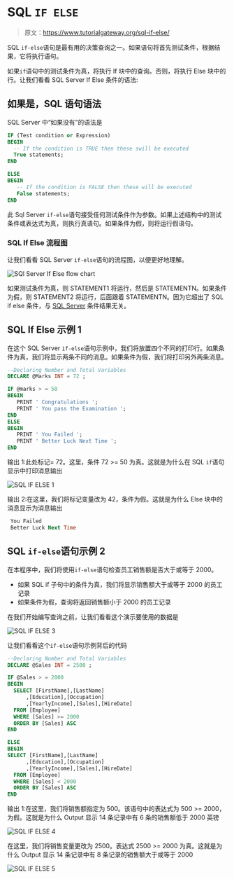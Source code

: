 # SQL `IF ELSE`

> 原文：<https://www.tutorialgateway.org/sql-if-else/>

SQL `if-else`语句是最有用的决策查询之一。如果语句将首先测试条件，根据结果，它将执行语句。

如果`if`语句中的测试条件为真，将执行 If 块中的查询。否则，将执行 Else 块中的行。让我们看看 SQL Server If Else 条件的语法:

## 如果是，SQL 语句语法

SQL Server 中“如果没有”的语法是

```sql
IF (Test condition or Expression)
BEGIN
  -- If the condition is TRUE then these swill be executed
  True statements;
END

ELSE
BEGIN
   -- If the condition is FALSE then these will be executed
   False statements;
END
```

此 Sql Server `if-else`语句接受任何测试条件作为参数。如果上述结构中的测试条件或表达式为真，则执行真语句。如果条件为假，则将运行假语句。

### SQL If Else 流程图

让我们看看 SQL Server `if-else`语句的流程图，以便更好地理解。

![SQl Server If Else flow chart](img/564f867831d75efac7da2a42c619c8c0.png)

如果测试条件为真，则 STATEMENT1 将运行，然后是 STATEMENTN。如果条件为假，则 STATEMENT2 将运行，后面跟着 STATEMENTN。因为它超出了 SQL if else 条件，与 [SQL Server](https://www.tutorialgateway.org/sql/) 条件结果无关。

## SQL If Else 示例 1

在这个 SQL Server `if-else`语句示例中，我们将放置四个不同的打印行。如果条件为真，我们将显示两条不同的消息。如果条件为假，我们将打印另外两条消息。

```sql
--Declaring Number and Total Variables
DECLARE @Marks INT = 72 ;

IF @marks > = 50
BEGIN
   PRINT ' Congratulations ';
   PRINT ' You pass the Examination ';
END
ELSE
BEGIN
   PRINT ' You Failed ';
   PRINT ' Better Luck Next Time ';
END
```

输出 1:此处标记= 72。这里，条件 72 >= 50 为真。这就是为什么在 SQL `if`语句显示中打印消息输出

![SQL IF ELSE 1](img/3feaf892e6ae7d0d5b841c1b9a6bcdde.png)

输出 2:在这里，我们将标记变量改为 42，条件为假。这就是为什么 Else 块中的消息显示为消息输出

```sql
 You Failed 
 Better Luck Next Time 
```

## SQL `if-else`语句示例 2

在本程序中，我们将使用`if-else`语句检查员工销售额是否大于或等于 2000。

*   如果 SQL if 子句中的条件为真，我们将显示销售额大于或等于 2000 的员工记录
*   如果条件为假，查询将返回销售额小于 2000 的员工记录

在我们开始编写查询之前，让我们看看这个演示要使用的数据是

![SQL IF ELSE 3](img/919bcf5b459b3f351f4910974267dfd9.png)

让我们看看这个`if-else`语句示例背后的代码

```sql
--Declaring Number and Total Variables
DECLARE @Sales INT = 2500 ;

IF @Sales > = 2000
BEGIN
  SELECT [FirstName],[LastName]
      ,[Education],[Occupation]
      ,[YearlyIncome],[Sales],[HireDate]
  FROM [Employee]
  WHERE [Sales] >= 2000
  ORDER BY [Sales] ASC
END

ELSE
BEGIN
SELECT [FirstName],[LastName]
      ,[Education],[Occupation]
      ,[YearlyIncome],[Sales],[HireDate]
  FROM [Employee]
  WHERE [Sales] < 2000
  ORDER BY [Sales] ASC
END
```

输出 1:在这里，我们将销售额指定为 500。该语句中的表达式为 500 >= 2000，为假。这就是为什么 Output 显示 14 条记录中有 6 条的销售额低于 2000 英镑

![SQL IF ELSE 4](img/c95789e56f5286962eb6235c229ed113.png)

在这里，我们将销售变量更改为 2500。表达式 2500 >= 2000 为真。这就是为什么 Output 显示 14 条记录中有 8 条记录的销售额大于或等于 2000

![SQL IF ELSE 5](img/d4c28f835c825476b0f542c53cdc2063.png)